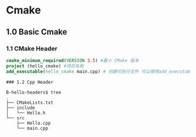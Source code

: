 # Cmake

## 1.0 Basic Cmake

### 1.1 CMake Header

```cmake
cmake_minimum_required(VERSION 3.5) #最小 CMake 版本 
project (hello_cmake) #项目名称
add_executable(hello_cmake main.cpp) # 创建可执行文件 可以使用add_executable(${PROJECT_NAME} main.cpp) 
```

	### 1.2 Cpp Header

```
B-hello-headers$ tree
.
├── CMakeLists.txt
├── include
│   └── Hello.h
└── src
    ├── Hello.cpp
    └── main.cpp
```